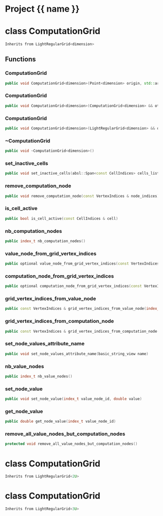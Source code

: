 <script setup>
import {useRoute} from 'vitepress'
const {path} = useRoute()
const tokens = path.split('/')
const words = tokens[2].split('-');
for (let i = 0; i < words.length; i++) {
    words[i] = words[i].charAt(0).toUpperCase() + words[i].slice(1);
    words[i] = words[i].replace('geode', 'Geode')
}
const name = words.join('-');
</script>
# Project {{ name }}

# class ComputationGrid


```cpp
Inherits from LightRegularGrid<dimension>
```



## Functions

### ComputationGrid

```cpp
public void ComputationGrid<dimension>(Point<dimension> origin, std::array<index_t, dimension> cells_number, std::array<double, dimension> cells_length)
```


### ComputationGrid

```cpp
public void ComputationGrid<dimension>(ComputationGrid<dimension> && other)
```


### ComputationGrid

```cpp
public void ComputationGrid<dimension>(LightRegularGrid<dimension> && other)
```


### ~ComputationGrid

```cpp
public void ~ComputationGrid<dimension>()
```


### set_inactive_cells

```cpp
public void set_inactive_cells(absl::Span<const CellIndices> cells_list)
```


### remove_computation_node

```cpp
public void remove_computation_node(const VertexIndices & node_indices)
```


### is_cell_active

```cpp
public bool is_cell_active(const CellIndices & cell)
```


### nb_computation_nodes

```cpp
public index_t nb_computation_nodes()
```


### value_node_from_grid_vertex_indices

```cpp
public optional value_node_from_grid_vertex_indices(const VertexIndices & vertex_indices)
```


### computation_node_from_grid_vertex_indices

```cpp
public optional computation_node_from_grid_vertex_indices(const VertexIndices & vertex_indices)
```


### grid_vertex_indices_from_value_node

```cpp
public const VertexIndices & grid_vertex_indices_from_value_node(index_t value_node)
```


### grid_vertex_indices_from_computation_node

```cpp
public const VertexIndices & grid_vertex_indices_from_computation_node(index_t computation_node)
```


### set_node_values_attribute_name

```cpp
public void set_node_values_attribute_name(basic_string_view name)
```


### nb_value_nodes

```cpp
public index_t nb_value_nodes()
```


### set_node_value

```cpp
public void set_node_value(index_t value_node_id, double value)
```


### get_node_value

```cpp
public double get_node_value(index_t value_node_id)
```


### remove_all_value_nodes_but_computation_nodes

```cpp
protected void remove_all_value_nodes_but_computation_nodes()
```




# class ComputationGrid


```cpp
Inherits from LightRegularGrid<2U>
```



# class ComputationGrid


```cpp
Inherits from LightRegularGrid<3U>
```



